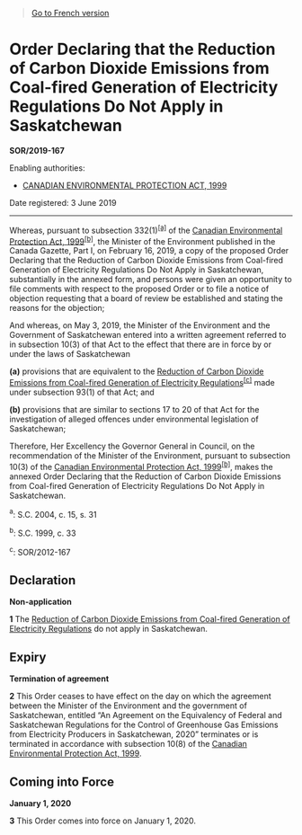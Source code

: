 > [Go to French version](/fr/Règlements/Décrets,%20ordonnances%20et%20règlements%20statutaires/2019/167.md)

# Order Declaring that the Reduction of Carbon Dioxide Emissions from Coal-fired Generation of Electricity Regulations Do Not Apply in Saskatchewan

**SOR/2019-167**

Enabling authorities: 
- [CANADIAN ENVIRONMENTAL PROTECTION ACT, 1999](/en/Acts/Statutes%20of%20Canada/1999/c.%2033.md)

Date registered: 3 June 2019

----------

Whereas, pursuant to subsection 332(1)<sup><a href='#fn_81000-2-3560-E_hq_23383'>[a]</a></sup> of the [Canadian Environmental Protection Act, 1999](/en/Acts/Statutes%20of%20Canada/1999/c.%2033.md)<sup><a href='#fn_81000-2-3560-E_hq_23384'>[b]</a></sup>, the Minister of the Environment published in the Canada Gazette, Part I, on February 16, 2019, a copy of the proposed Order Declaring that the Reduction of Carbon Dioxide Emissions from Coal-fired Generation of Electricity Regulations Do Not Apply in Saskatchewan, substantially in the annexed form, and persons were given an opportunity to file comments with respect to the proposed Order or to file a notice of objection requesting that a board of review be established and stating the reasons for the objection;

And whereas, on May 3, 2019, the Minister of the Environment and the Government of Saskatchewan entered into a written agreement referred to in subsection 10(3) of that Act to the effect that there are in force by or under the laws of Saskatchewan

**(a)** provisions that are equivalent to the [Reduction of Carbon Dioxide Emissions from Coal-fired Generation of Electricity Regulations](/en/Regulations/Statutory%20Orders%20and%20Regulations/2012/167.md)<sup><a href='#nbp_81000-2-3560-F_hq_22354'>[c]</a></sup> made under subsection 93(1) of that Act; and



**(b)** provisions that are similar to sections 17 to 20 of that Act for the investigation of alleged offences under environmental legislation of Saskatchewan;



Therefore, Her Excellency the Governor General in Council, on the recommendation of the Minister of the Environment, pursuant to subsection 10(3) of the [Canadian Environmental Protection Act, 1999](/en/Acts/Statutes%20of%20Canada/1999/c.%2033.md)<sup><a href='#fn_81000-2-3560-E_hq_23384'>[b]</a></sup>, makes the annexed Order Declaring that the Reduction of Carbon Dioxide Emissions from Coal-fired Generation of Electricity Regulations Do Not Apply in Saskatchewan.



<a name='fn_81000-2-3560-E_hq_23383'><sup>a</sup></a>: S.C. 2004, c. 15, s. 31<br />

<a name='fn_81000-2-3560-E_hq_23384'><sup>b</sup></a>: S.C. 1999, c. 33<br />

<a name='nbp_81000-2-3560-F_hq_22354'><sup>c</sup></a>: SOR/2012-167<br />


## Declaration



**Non-application**

**1** The [Reduction of Carbon Dioxide Emissions from Coal-fired Generation of Electricity Regulations](/en/Regulations/Statutory%20Orders%20and%20Regulations/2012/167.md) do not apply in Saskatchewan.




## Expiry



**Termination of agreement**

**2** This Order ceases to have effect on the day on which the agreement between the Minister of the Environment and the government of Saskatchewan, entitled “An Agreement on the Equivalency of Federal and Saskatchewan Regulations for the Control of Greenhouse Gas Emissions from Electricity Producers in Saskatchewan, 2020” terminates or is terminated in accordance with subsection 10(8) of the [Canadian Environmental Protection Act, 1999](/en/Acts/Statutes%20of%20Canada/1999/c.%2033.md).




## Coming into Force



**January 1, 2020**

**3** This Order comes into force on January 1, 2020.


